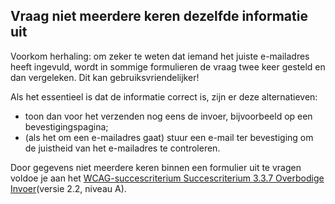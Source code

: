 ## Vraag niet meerdere keren dezelfde informatie uit

Voorkom herhaling: om zeker te weten dat iemand het juiste e-mailadres heeft ingevuld, wordt in sommige formulieren de vraag twee keer gesteld en dan vergeleken. Dit kan gebruiksvriendelijker!

Als het essentieel is dat de informatie correct is, zijn er deze alternatieven:
- toon dan voor het verzenden nog eens de invoer, bijvoorbeeld op een bevestigingspagina;
- (als het om een e-mailadres gaat) stuur een e-mail ter bevestiging om de juistheid van het e-mailadres te controleren.

Door gegevens niet meerdere keren binnen een formulier uit te vragen voldoe je aan het [WCAG-succescriterium Succescriterium 3.3.7 Overbodige Invoer](https://www.w3.org/WAI/WCAG22/Understanding/redundant-entry.html)(versie 2.2, niveau A).
